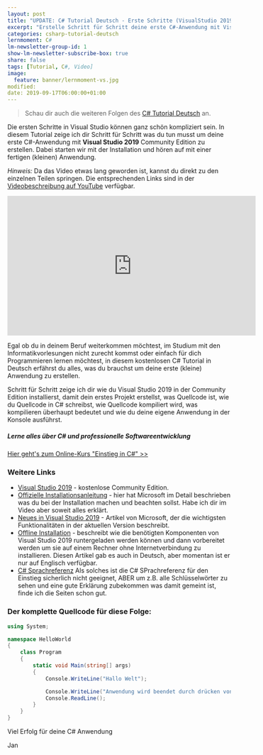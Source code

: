 ```yaml
---
layout: post
title: "UPDATE: C# Tutorial Deutsch - Erste Schritte (VisualStudio 2019)"
excerpt: "Erstelle Schritt für Schritt deine erste C#-Anwendung mit Visual Studio 2019 Community Edition."
categories: csharp-tutorial-deutsch
lernmoment: C#
lm-newsletter-group-id: 1
show-lm-newsletter-subscribe-box: true
share: false
tags: [Tutorial, C#, Video]
image:
  feature: banner/lernmoment-vs.jpg
modified:
date: 2019-09-17T06:00:00+01:00
---
```


> Schau dir auch die weiteren Folgen des [C# Tutorial Deutsch](/csharp-tutorial-deutsch/) an.

Die ersten Schritte in Visual Studio können ganz schön kompliziert sein. In diesem Tutorial zeige ich dir Schritt für Schritt was du tun musst um deine erste C#-Anwendung mit **Visual Studio 2019** Community Edition zu erstellen. Dabei starten wir mit der Installation und hören auf mit einer fertigen (kleinen) Anwendung.

*Hinweis:* Da das Video etwas lang geworden ist, kannst du direkt zu den einzelnen Teilen springen. Die entsprechenden Links sind in der [Videobeschreibung auf YouTube](https://www.youtube.com/watch?v=xhD1HCVj5V0&list=PLP2TrPpx5VNkv4w1XbappnU0bfEwF_j-5) verfügbar.

<iframe width="560" height="315" src="https://www.youtube-nocookie.com/embed/videoseries?list=PLP2TrPpx5VNkv4w1XbappnU0bfEwF_j-5" frameborder="0" allow="encrypted-media" allowfullscreen></iframe>

Egal ob du in deinem Beruf weiterkommen möchtest, im Studium mit den Informatikvorlesungen nicht zurecht kommst oder einfach für dich Programmieren lernen möchtest, in diesem kostenlosen C# Tutorial in Deutsch erfährst du alles, was du brauchst um deine erste (kleine) Anwendung zu erstellen. 

Schritt für Schritt zeige ich dir wie du Visual Studio 2019 in der Community Edition installierst, damit dein erstes Projekt erstellst, was Quellcode ist, wie du Quellcode in C# schreibst, wie Quellcode kompiliert wird, was kompilieren überhaupt bedeutet und wie du deine eigene Anwendung in der Konsole ausführst. 

<div class="subscribe-notice">
<h5>Lerne alles über C# und professionelle Softwareentwicklung</h5>
<a markdown="0" href="https://www.udemy.com/course/einstieg-in-csharp-software-programmieren-wie-ein-profi/?couponCode=CS_25-0820_LMDE" class="notice-button">Hier geht's zum Online-Kurs "Einstieg in C#" >></a>
</div>

### Weitere Links

 - [Visual Studio 2019](https://www.visualstudio.com/de) - kostenlose Community Edition.
 - [Offizielle Installationsanleitung](https://docs.microsoft.com/de-de/visualstudio/install/install-visual-studio) - hier hat Microsoft im Detail beschrieben was du bei der Installation machen und beachten sollst. Habe ich dir im Video aber soweit alles erklärt.
 - [Neues in Visual Studio 2019](https://docs.microsoft.com/de-de/visualstudio/ide/whats-new-visual-studio-2019?view=vs-2019) - Artikel von Microsoft, der die wichtigsten Funktionalitäten in der aktuellen Version beschreibt.
 - [Offline Installation](https://docs.microsoft.com/de-de/visualstudio/install/create-an-offline-installation-of-visual-studio?view=vs-2019) - beschreibt wie die benötigten Komponenten von Visual Studio 2019 runtergeladen werden können und dann vorbereitet werden um sie auf einem Rechner ohne Internetverbindung zu installieren. Diesen Artikel gab es auch in Deutsch, aber momentan ist er nur auf Englisch verfügbar.
 - [C# Sprachreferenz](https://docs.microsoft.com/de-de/dotnet/csharp/language-reference/index) Als solches ist die C# SPrachreferenz für den Einstieg sicherlich nicht geeignet, ABER um z.B. alle Schlüsselwörter zu sehen und eine gute Erklärung zubekommen was damit gemeint ist, finde ich die Seiten schon gut.

### Der komplette Quellcode für diese Folge:

```cs
using System;

namespace HelloWorld
{
    class Program
    {
        static void Main(string[] args)
        {
            Console.WriteLine("Hallo Welt");

            Console.WriteLine("Anwendung wird beendet durch drücken von 'Enter'!");
            Console.ReadLine();
        }
    }
}
```


Viel Erfolg für deine C# Anwendung

Jan
